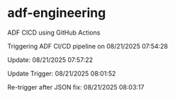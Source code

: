 # adf-engineering
ADF CICD using GitHub Actions

Triggering ADF CI/CD pipeline on 08/21/2025 07:54:28

Update: 08/21/2025 07:57:22

Update Trigger: 08/21/2025 08:01:52

Re-trigger after JSON fix: 08/21/2025 08:03:17
